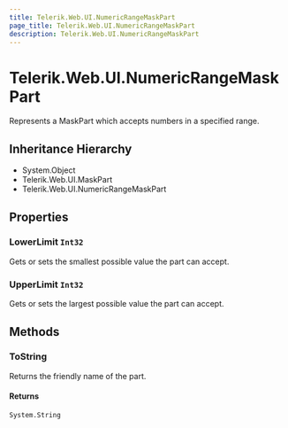 ```yaml
---
title: Telerik.Web.UI.NumericRangeMaskPart
page_title: Telerik.Web.UI.NumericRangeMaskPart
description: Telerik.Web.UI.NumericRangeMaskPart
---
```


# Telerik.Web.UI.NumericRangeMaskPart

Represents a MaskPart which accepts numbers in a specified range.

## Inheritance Hierarchy

* System.Object
* Telerik.Web.UI.MaskPart
* Telerik.Web.UI.NumericRangeMaskPart

## Properties

###  LowerLimit `Int32`

Gets or sets the smallest possible value the part can accept.

###  UpperLimit `Int32`

Gets or sets the largest possible value the part can accept.

## Methods

###  ToString

Returns the friendly name of the part.

#### Returns

`System.String` 

